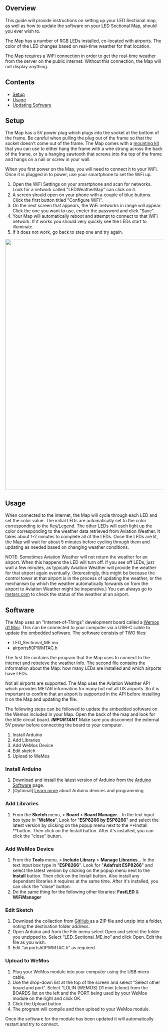 ## Overview
This guide will provide instructions on setting up your LED Sectional map, as well as how to update the software on your LED Sectional Map, should you ever wish to. 

The Map has a number of RGB LEDs installed, co-located with airports. The color of the LED changes based on real-time weather for that location. 

The Map requires a WiFi connection in order to get the real-time weather from the server on the public internet.  Without this connection, the Map will not display anything. 

## Contents
* [Setup](#Setup)
* [Usage](#Usage)
* [Updating Software](#Software)


## Setup
The Map has a 5V power plug which plugs into the socket at the bottom of the frame. Be careful when pulling the plug out of the frame so that the socket doesn't come out of the frame. 
The Map comes with a [mounting kit](https://amzn.to/4bOnr7P) that you can use to either hang the frame with a wire strung across the back of the frame, or by a hanging sawtooth that screws into the top of the frame and hangs on a nail or screw in your wall. 

When you first power on the Map, you will need to connect it to your WiFi. Once it is plugged in to power, use your smartphone to set the WiFi up.

1. Open the WiFi Settings on your smartphone and scan for networks. Look for a network called "LEDWeatherMap" can click on it.
1. A screen should open on your phone with a couple of blue buttons. Click the first button titled "Configure WiFi".
1. On the next screen that appears, the WiFi networks in range will appear. Click the one you want to use, eneter the password and click "Save".
1. Your Map will automatically reboot and attempt to connect to that WiFi network. If it works you should very quickly see the LEDs start to illuminate.
1. If it does not work, go back to step one and try again.

<img src="https://www.martyncurrey.com/wp-content/uploads/2017/10/ESP8266_wifiManager_002.png" width="800">

## Usage
When connected to the internet, the Map will cycle through each LED and set the color value. The initial LEDs are automatically set to the color corresponding to the Key/Legend.  The other LEDs will each light up the color corresponding to the weather data retrieved from Aviation Weather.
It takes about 1-2 minutes to complete all of the LEDs.  Once the LEDs are lit, the Map will wait for about 5 minutes before cycling through them and updating as needed based on changing weather conditions.

NOTE: Sometimes Aviation Weather will not return the weather for an airport. When this happens the LED will turn off. If you see off LEDs, just wait a few minutes, as typically Aviation Weather will provide the weather for that airport again eventually.
(Interestingly, this might be because the control tower at that airport is in the process of updating the weather, or the mechanism by which the weather automatically forwards on from the airport to Aviation Weather might be inoperative.)
You can always go to [metars.com](https://metars.com) to check the status of the weather at an airport. 


## Software

The Map uses an "Internet-of-Things" development board called a [Wemos d1 Mini](https://amzn.to/3VbZ6mU). This can be connected to your computer via a USB-C cable to update the embedded software. 
The software consists of TWO files:
* LED_Sectional_ME.ino
* airports50PWMTAC.h

The first file contains the program that the Map uses to connect to the internet and retreieve the weather info. The second file contains the information about the Map: how many LEDs are installed and which airports have LEDs. 

Not all airports are supported. The Map uses the Aviation Weather API which provides METAR information for many but not all US airports. So it is important to confirm that an airport is supported in the API before installing it on the Map and updating the file.


The following steps can be followed to update the embedded software on the Wemos included in your Map. Open the back of the map and look for the little circuit board. ***IMPORTANT*** Make sure you disconnect the external 5V power before connecting the board to your computer.

1. Install Arduino
1. Add Libraries
1. Add WeMos Device
1. Edit sketch
1. Upload to WeMos

### Install Arduino
1. Download and install the latest version of Arduino from the [Arduino Software](https://www.arduino.cc/en/software/) page.
1. [Optional] [Learn more](https://docs.arduino.cc/learn/starting-guide/getting-started-arduino/) about Arduino devices and programming

### Add Libraries
1. From the **Sketch** menu, > **Board** > **Board Manager**...  In the text input box type in "**WeMos**". Look for "**ESP8266 by ESP8266**" and select the latest version by clicking on the popup menu next to the **Install **button. Then click on the Install button. After it's installed, you can click the "close" button.

### Add WeMos Device
1. From the **Tools** menu, > **Include Library** > **Manage Libraries**...  In the text input box type in "**ESP8266**". Look for "**Adafruit ESP8266**" and select the latest version by clicking on the popup menu next to the **Install** button. Then click on the Install button. Also install any dependant libraries it requires at the same time. After it's installed, you can click the "close" button.
1. Do the same thing for the following other libraries: **FastLED** & **WiFiManager**

### Edit Sketch
1. Download the collection from [GitHub ](https://github.com/alliefm/LED_Weather_Map_ME/)as a ZIP file and unzip into a folder, noting the destination folder address.
1. Open Arduino and from the File menu select Open and select the folder you unzipped to. Select “LED_Sectional_ME.ino” and click Open. Edit the file as you wish.
1. Edit “airports50PWMTAC.h” as required.

### Upload to WeMos
1. Plug your WeMos module into your computer using the USB micro cable.
1. Use the drop-down list at the top of the screen and select “Select other board and port”. Select “LOLIN (WEMOS) D1 mini (clone) from the BOARDS list on the left and the PORT being used by your WeMos module on the right and click OK.
1. Click the Upload button 
1. The program will compile and then upload to your WeMos module. 

Once the software for the module has been updated it will automatically restart and try to connect.

